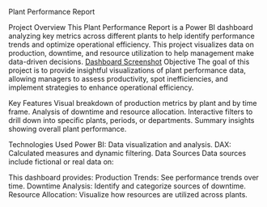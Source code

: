 Plant Performance Report

Project Overview
This Plant Performance Report is a Power BI dashboard analyzing key metrics across different plants to help identify performance trends and optimize operational efficiency. This project visualizes data on production, downtime, and resource utilization to help management make data-driven decisions.
[Dashboard Screenshot](https://github.com/AriaMinYG/POWER-BI-PROJECTS/blob/f361f3dd8dca82200d8371108c60b3c35376d87f/Screenshot%20(45).png)
Objective
The goal of this project is to provide insightful visualizations of plant performance data, allowing managers to assess productivity, spot inefficiencies, and implement strategies to enhance operational efficiency.

Key Features
Visual breakdown of production metrics by plant and by time frame.
Analysis of downtime and resource allocation.
Interactive filters to drill down into specific plants, periods, or departments.
Summary insights showing overall plant performance.

Technologies Used
Power BI: Data visualization and analysis.
DAX: Calculated measures and dynamic filtering.
Data Sources
Data sources include fictional or real data on:


This dashboard provides:
Production Trends: See performance trends over time.
Downtime Analysis: Identify and categorize sources of downtime.
Resource Allocation: Visualize how resources are utilized across plants.
